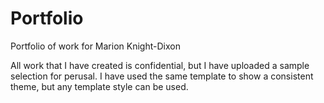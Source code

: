 # Portfolio
Portfolio of work for Marion Knight-Dixon

All work that I have created is confidential, but I have uploaded a sample selection for perusal.  I have used the same template to show a consistent theme, but any template style can be used.
